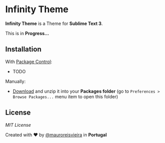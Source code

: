 # Infinity Theme

**Infinity Theme** is a Theme for **Sublime Text 3**.

This is in **Progress...**

## Installation

With [Package Control](https://packagecontrol.io/):

- TODO

Manually:

 - [Download](https://codeload.github.com/maurovieirareis/infinity-sublime-theme/zip/master) and unzip it into your **Packages folder** (go to `Preferences > Browse Packages...` menu item to open this folder)

## License

_MIT License_

Created with ♥ by [@mauroreisvieira](https://twitter.com/mauroreisvieira) in **Portugal**
